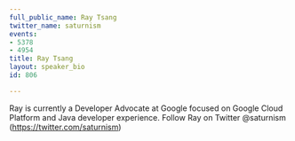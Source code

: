 ```yaml
---
full_public_name: Ray Tsang
twitter_name: saturnism
events:
- 5378
- 4954
title: Ray Tsang
layout: speaker_bio
id: 806

---
```

Ray is currently a Developer Advocate at Google focused on Google Cloud Platform and Java developer experience. Follow Ray on Twitter @saturnism (https://twitter.com/saturnism)